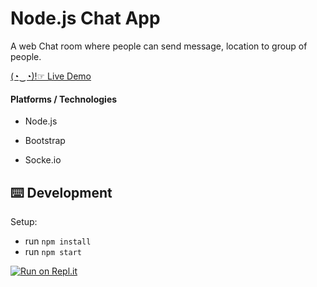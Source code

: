 # Node.js Chat App

A web Chat room where people can send message, location to group of people.

[(◔‿◔)!☞ Live Demo](https://chatapp.vivekdomadia.engineer/)

#### Platforms / Technologies

* Node.js

* Bootstrap

* Socke.io

## ⌨️ Development

Setup:

- run `npm install`
- run `npm start`



[![Run on Repl.it](https://repl.it/badge/github/VivekDomadia/nodejs-chat-app)](https://repl.it/github/VivekDomadia/nodejs-chat-app)


